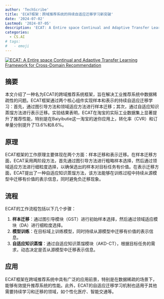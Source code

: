 ```yaml
---
author: 'TechScribe'
title: 'ECAT框架：跨域推荐系统的持续自适应迁移学习新突破'
date: '2024-07-02'
Lastmod: '2024-07-05'
description: 'ECAT: A Entire space Continual and Adaptive Transfer Learning Framework for Cross-Domain Recommendation'
categories:
  - CS.AI
# tags:
#   - emoji
---
```


[![ECAT: A Entire space Continual and Adaptive Transfer Learning Framework for Cross-Domain Recommendation](https://arxiv-research-1301205113.cos.ap-guangzhou.myqcloud.com/images/2407.02542v1.pdf_0.jpg)](https://arxiv.org/abs/2407.02542v1)

## 摘要

本文介绍了一种名为ECAT的跨域推荐系统框架，旨在解决工业推荐系统中数据稀疏性的问题。ECAT框架通过两个核心组件实现样本和表示的持续自适应迁移学习：首先，通过图引导方法和领域适应方法进行样本迁移；其次，通过自适应知识蒸馏方法进行表示迁移。实验结果表明，ECAT在淘宝的实际工业数据集上显著提升了推荐性能，特别是在Baiyibutie这一淘宝的迷你应用上，转化率（CVR）和订单量分别提升了13.6%和8.6%。<!--more-->

## 原理

ECAT框架的工作原理主要体现在两个方面：样本迁移和表示迁移。在样本迁移方面，ECAT采用两阶段方法，首先通过图引导方法进行粗略样本选择，然后通过领域适应方法进行细粒度选择，以确保选出的样本对目标任务有价值。在表示迁移方面，ECAT提出了一种自适应知识蒸馏方法，该方法能够在训练过程中持续从源模型中迁移有价值的表示信息，同时避免负迁移现象。

## 流程

ECAT的工作流程包括以下几个步骤：
1. **样本迁移**：通过图引导模块（GST）进行初始样本选择，然后通过领域适应模块（DA）进行细粒度选择。
2. **模型训练**：在目标域上训练模型，同时持续从源模型中迁移有价值的表示信息。
3. **自适应知识蒸馏**：通过自适应知识蒸馏模块（AKD-CT），根据目标任务的需求，动态决定是否从源模型中迁移表示信息。

## 应用

ECAT框架在跨域推荐系统中具有广泛的应用前景，特别是在数据稀疏的场景下，能够有效提升推荐系统的性能。此外，ECAT的自适应迁移学习机制也适用于其他需要持续学习和迁移的领域，如个性化医疗、智能交通等。